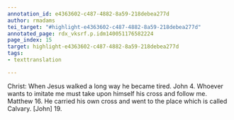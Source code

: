 ```yaml
---
annotation_id: e4363602-c487-4882-8a59-218debea277d
author: rmadams
tei_target: "#highlight-e4363602-c487-4882-8a59-218debea277d"
annotated_page: rdx_vksrf.p.idm140051176582224
page_index: 15
target: highlight-e4363602-c487-4882-8a59-218debea277d
tags:
- texttranslation

---
```

Christ: When Jesus walked a long way he became tired. John 4. Whoever wants to imitate me must take upon himself his cross and follow me. Matthew 16. He carried his own cross and went to the place which is called Calvary. [John] 19.